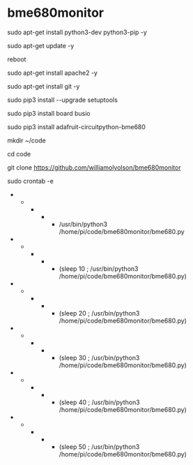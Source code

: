 # bme680monitor

sudo apt-get install python3-dev python3-pip -y

sudo apt-get update -y

reboot

sudo apt-get install apache2 -y

sudo apt-get install git -y

sudo pip3 install --upgrade setuptools

sudo pip3 install board busio

sudo pip3 install adafruit-circuitpython-bme680

mkdir ~/code

cd code

git clone https://github.com/williamolyolson/bme680monitor

sudo crontab -e

* * * * * /usr/bin/python3 /home/pi/code/bme680monitor/bme680.py
* * * * * (sleep 10 ; /usr/bin/python3 /home/pi/code/bme680monitor/bme680.py)
* * * * * (sleep 20 ; /usr/bin/python3 /home/pi/code/bme680monitor/bme680.py)
* * * * * (sleep 30 ; /usr/bin/python3 /home/pi/code/bme680monitor/bme680.py)
* * * * * (sleep 40 ; /usr/bin/python3 /home/pi/code/bme680monitor/bme680.py)
* * * * * (sleep 50 ; /usr/bin/python3 /home/pi/code/bme680monitor/bme680.py)
